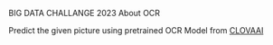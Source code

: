 BIG DATA CHALLANGE 2023 About OCR

Predict the given picture using pretrained OCR Model from  [CLOVAAI](https://github.com/clovaai/deep-text-recognition-benchmark)
